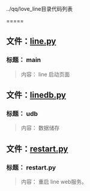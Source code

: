 ../qq/love_line目录代码列表
=====

## 文件：[line.py](line.py)### 标题：         main
> 内容：       line 启动页面

## 文件：[linedb.py](linedb.py)### 标题：         udb
> 内容：       数据储存

## 文件：[restart.py](restart.py)### 标题：         restart.py
> 内容：       重启 line web服务。

